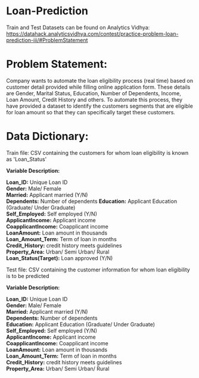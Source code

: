 # Loan-Prediction
Train and Test Datasets can be found on Analytics Vidhya: https://datahack.analyticsvidhya.com/contest/practice-problem-loan-prediction-iii/#ProblemStatement

# Problem Statement:

Company wants to automate the loan eligibility process (real time) based on customer detail provided while filling online application form. These details are Gender, Marital Status, Education, Number of Dependents, Income, Loan Amount, Credit History and others. To automate this process, they have provided a dataset to identify the customers segments that are eligible for loan amount so that they can specifically target these customers.

# Data Dictionary:

Train file: CSV containing the customers for whom loan eligibility is known as 'Loan_Status'

**Variable	Description:**

**Loan_ID:**	Unique Loan ID \
**Gender:**	Male/ Female\
**Married:**	Applicant married (Y/N)\
**Dependents:**	Number of dependents
**Education:**	Applicant Education (Graduate/ Under Graduate)\
**Self_Employed:**	Self employed (Y/N)\
**ApplicantIncome:**	Applicant income\
**CoapplicantIncome:**	Coapplicant income\
**LoanAmount:**	Loan amount in thousands\
**Loan_Amount_Term:**	Term of loan in months\
**Credit_History:**	credit history meets guidelines\
**Property_Area:**	Urban/ Semi Urban/ Rural\
**Loan_Status(Target):** Loan approved (Y/N)


Test file: CSV containing the customer information for whom loan eligibility is to be predicted

**Variable	Description:**

**Loan_ID:**	Unique Loan ID\
**Gender:**	Male/ Female\
**Married:**	Applicant married (Y/N)\
**Dependents:**	Number of dependents\
**Education:**	Applicant Education (Graduate/ Under Graduate)\
**Self_Employed:**	Self employed (Y/N)\
**ApplicantIncome:**	Applicant income\
**CoapplicantIncome:**	Coapplicant income\
**LoanAmount:**	Loan amount in thousands\
**Loan_Amount_Term:**	Term of loan in months\
**Credit_History:**	credit history meets guidelines\
**Property_Area:**	Urban/ Semi Urban/ Rural


